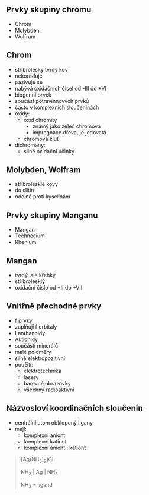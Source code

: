 ## Prvky skupiny chrómu
- Chrom
- Molybden
- Wolfram

## Chrom
- stříbroleský tvrdý kov
- nekoroduje
- pasivuje se
- nabývá oxidačních čísel od -III do +VI
- biogenní prvek
- součást potravinnových prvků
- často v komplexních sloučeninách
- oxidy:
  - oxid chromitý
    - známý jako zeleň chromová
    - impregnace dřeva, je jedovatá
  - chromová žluť
- dichromany:
  - silné oxidační účinky

## Molybden, Wolfram
- stříbrolesklé kovy
- do slitin
- odolné proti kyselinám

## Prvky skupiny Manganu
- Mangan
- Technecium
- Rhenium

## Mangan
- tvrdý, ale křehký
- stříbrolesklý
- oxidační číslo od +II do +VII

## Vnitřně přechodné prvky
- f prvky
- zaplňují f orbitaly
- Lanthanoidy
- Aktionidy
- součástí minerálů
- malé poloměry
- silně elektropozitivní
- použití:
  - elektrotechnika
  - lasery
  - barevné obrazovky
  - všechny radioaktivní

## Názvosloví koordinačních sloučenin
- centrální atom obklopený ligany
- mají:
  - komplexní aniont
  - komplexní kationt
  - komplexní aniont i kationt

> \[Ag(NH<sub>3</sub>)<sub>2</sub>\]Cl
>
>   NH<sub>3</sub>
>    |
>   Ag
>    |
>   NH<sub>3</sub>
>
>   NH<sub>3</sub> = ligand
>
